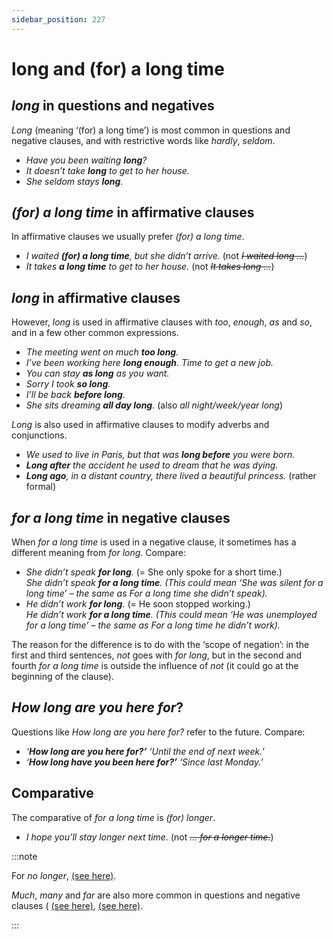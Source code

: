 ```yaml
---
sidebar_position: 227
---
```


# long and (for) a long time

## *long* in questions and negatives

*Long* (meaning ‘(for) a long time’) is most common in questions and negative clauses, and with restrictive words like *hardly*, *seldom*.

- *Have you been waiting **long**?*
- *It doesn’t take **long** to get to her house.*
- *She seldom stays **long**.*

## *(for) a long time* in affirmative clauses

In affirmative clauses we usually prefer *(for) a long time*.

- *I waited **(for) a long time**, but she didn’t arrive.* (not *~~I waited long …~~*)
- *It takes **a long time** to get to her house.* (not *~~It takes long …~~*)

## *long* in affirmative clauses

However, *long* is used in affirmative clauses with *too*, *enough*, *as* and *so*, and in a few other common expressions.

- *The meeting went on much **too long**.*
- *I’ve been working here **long enough**. Time to get a new job.*
- *You can stay **as long** as you want.*
- *Sorry I took **so long**.*
- *I’ll be back **before long**.*
- *She sits dreaming **all day long**.* (also *all night/week/year long*)

*Long* is also used in affirmative clauses to modify adverbs and conjunctions.

- *We used to live in Paris, but that was **long before** you were born.*
- ***Long after** the accident he used to dream that he was dying.*
- ***Long ago**, in a distant country, there lived a beautiful princess.* (rather formal)

## *for a long time* in negative clauses

When *for a long time* is used in a negative clause, it sometimes has a different meaning from *for long*. Compare:

- *She didn’t speak **for long**.* (= She only spoke for a short time.)  
  *She didn’t speak **for a long time**. (This could mean ‘She was silent for a long time’ – the same as *For a long time she didn’t speak*).*
- *He didn’t work **for long**.* (= He soon stopped working.)  
  *He didn’t work **for a long time**. (This could mean ‘He was unemployed for a long time’ – the same as *For a long time he didn’t work*).*

The reason for the difference is to do with the ‘scope of negation’: in the first and third sentences, *not* goes with *for long*, but in the second and fourth *for a long time* is outside the influence of *not* (it could go at the beginning of the clause).

## *How long are you here for*?

Questions like *How long are you here for?* refer to the future. Compare:

- *‘**How long are you here for?’** ‘Until the end of next week.’*
- *‘**How long have you been here for?’** ‘Since last Monday.’*

## Comparative

The comparative of *for a long time* is *(for) longer*.

- *I hope you’ll stay longer next time.* (not *~~… for a longer time.~~*)

:::note

For *no longer*, [(see here)](./no-more-not-any-more-no-longer-not-any-longer).

*Much*, *many* and *far* are also more common in questions and negative clauses ( [(see here)](./../../grammar/determiners-quantifiers/much-and-many), [(see here)](./far-and-a-long-way).

:::
